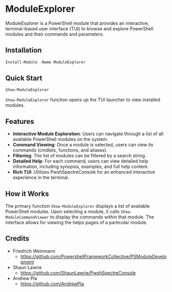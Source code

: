 ﻿# ModuleExplorer

ModuleExplorer is a PowerShell module that provides an interactive, terminal-based user interface (TUI) to browse and explore PowerShell modules and their commands and parameters.

## Installation

```powershell
Install-Module -Name ModuleExplorer
```

## Quick Start

```powershell
Show-ModuleExplorer
```
`Show-ModuleExplorer` function opens up the TUI launcher to view installed modules.

## Features

* **Interactive Module Exploration**: Users can navigate through a list of all available PowerShell modules on the system.
* **Command Viewing**: Once a module is selected, users can view its commands (cmdlets, functions, and aliases).
* **Filtering**: The list of modules can be filtered by a search string.
* **Detailed Help**: For each command, users can view detailed help information, including synopsis, examples, and full help content.
* **Rich TUI**: Utilizes PwshSpectreConsole for an enhanced interactive experience in the terminal.

## How it Works

The primary function `Show-ModuleExplorer` displays a list of available PowerShell modules. Upon selecting a module, it calls `Show-ModuleCommandViewer` to display the commands within that module. The interface allows for viewing the helps pages of a particular module.

## Credits

- Friedrich Weinmann
  - https://github.com/PowershellFrameworkCollective/PSModuleDevelopment
- Shaun Lawrie
  - https://github.com/ShaunLawrie/PwshSpectreConsole
- Andrew Pla
  - https://github.com/AndrewPla